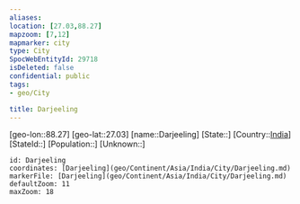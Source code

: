 ```yaml
---
aliases: 
location: [27.03,88.27]
mapzoom: [7,12] 
mapmarker: city 
type: City
SpocWebEntityId: 29718
isDeleted: false
confidential: public
tags:
- geo/City

title: Darjeeling
---
```


[geo-lon::88.27]
[geo-lat::27.03]
[name::Darjeeling]
[State::]
[Country::[India](geo/Continent/Asia/India.md)]
[StateId::]
[Population::]
[Unknown::]


```leaflet
id: Darjeeling
coordinates: [Darjeeling](geo/Continent/Asia/India/City/Darjeeling.md)
markerFile: [Darjeeling](geo/Continent/Asia/India/City/Darjeeling.md)
defaultZoom: 11 
maxZoom: 18
```


